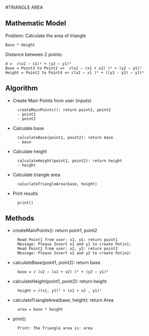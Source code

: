 #TRIANGLE AREA
## Mathematic Model
Problem: Calculate the area of triangle 

    Base * Height 

Distance between 2 points:

    d =  √(x2 – x1)² + (y2 – y1)²
    Base = Point3 to Point2 =>  √(x2 – (x1 + x2) )² + (y2 – y1)²
    Height = Point2 to Point4 => √(x2 – x1 )² + ((y1 - y2) – y1)²
    

## Algorithm

- Create Main Points from user (inputs)

        createMainPoints(): return point1, point2
        - point1
        - point2

- Calculate base

        calculateBase(point1, point2): return base
        - base
        
- Calculate height

        calculateHeight(point1, point2): return height
        - height
        
- Calculate triangle area

        caluclateTriangleArea(base, height)
        
- Print results

        print()
## Methods
- createMainPoints(): return point1, point2

        Read Point1 from user: x1, y1: return point1
        Message: Please Insert x1 and y1 to create Potin1:
        Read Point2 from user: x2, y2: return point2
        Message: Please Insert x2 and y2 to create Potin2:
        
- calculateBase(point1, point2): return base

        base = √ (x2 – (x1 + x2) )² + (y2 – y1)²
        
- calculateHeight(point1, point2): return height

        height = √(x1, y1)² + (x1 + x2 , y1)²
        
- calculateTriangleArea(base, height): return Area

        area = base * height
        
- print()

        Print: The Triangle area is: area